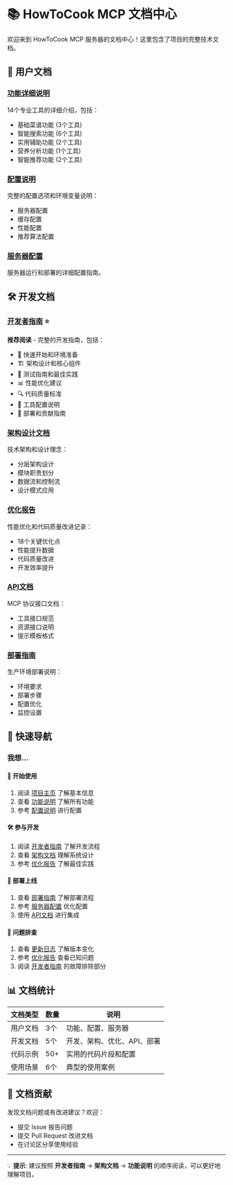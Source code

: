# 📚 HowToCook MCP 文档中心

欢迎来到 HowToCook MCP 服务器的文档中心！这里包含了项目的完整技术文档。

## 📖 用户文档

### [功能详细说明](FEATURES.md)
14个专业工具的详细介绍，包括：
- 基础菜谱功能 (3个工具)
- 智能搜索功能 (6个工具) 
- 实用辅助功能 (2个工具)
- 营养分析功能 (1个工具)
- 智能推荐功能 (2个工具)

### [配置说明](CONFIGURATION_SUMMARY.md)
完整的配置选项和环境变量说明：
- 服务器配置
- 缓存配置
- 性能配置
- 推荐算法配置

### [服务器配置](SERVER_CONFIG.md)
服务器运行和部署的详细配置指南。

## 🛠️ 开发文档

### [开发者指南](DEVELOPER_GUIDE.md) ⭐
**推荐阅读** - 完整的开发指南，包括：
- 🚀 快速开始和环境准备
- 🏗️ 架构设计和核心组件
- 🧪 测试指南和最佳实践
- 📊 性能优化建议
- 🔍 代码质量标准
- 🔧 工具配置说明
- 🚀 部署和贡献指南

### [架构设计文档](ARCHITECTURE.md)
技术架构和设计理念：
- 分层架构设计
- 模块职责划分
- 数据流和控制流
- 设计模式应用

### [优化报告](OPTIMIZATION.md)
性能优化和代码质量改进记录：
- 18个关键优化点
- 性能提升数据
- 代码质量改进
- 开发效率提升

### [API文档](API.md)
MCP 协议接口文档：
- 工具接口规范
- 资源接口说明
- 提示模板格式

### [部署指南](DEPLOYMENT.md)
生产环境部署说明：
- 环境要求
- 部署步骤
- 配置优化
- 监控设置

## 🎯 快速导航

### 我想...

#### 🔰 **开始使用**
1. 阅读 [项目主页](../README.md) 了解基本信息
2. 查看 [功能说明](FEATURES.md) 了解所有功能
3. 参考 [配置说明](CONFIGURATION_SUMMARY.md) 进行配置

#### 🛠️ **参与开发**
1. 阅读 [开发者指南](DEVELOPER_GUIDE.md) 了解开发流程
2. 查看 [架构文档](ARCHITECTURE.md) 理解系统设计
3. 参考 [优化报告](OPTIMIZATION.md) 了解最佳实践

#### 🚀 **部署上线**
1. 查看 [部署指南](DEPLOYMENT.md) 了解部署流程
2. 参考 [服务器配置](SERVER_CONFIG.md) 优化配置
3. 使用 [API文档](API.md) 进行集成

#### 🐛 **问题排查**
1. 查看 [更新日志](../CHANGELOG.md) 了解版本变化
2. 参考 [优化报告](OPTIMIZATION.md) 查看已知问题
3. 阅读 [开发者指南](DEVELOPER_GUIDE.md) 的故障排除部分

## 📊 文档统计

| 文档类型 | 数量 | 说明 |
|---------|------|------|
| 用户文档 | 3个 | 功能、配置、服务器 |
| 开发文档 | 5个 | 开发、架构、优化、API、部署 |
| 代码示例 | 50+ | 实用的代码片段和配置 |
| 使用场景 | 6个 | 典型的使用案例 |

## 🤝 文档贡献

发现文档问题或有改进建议？欢迎：
- 提交 Issue 报告问题
- 提交 Pull Request 改进文档
- 在讨论区分享使用经验

---

💡 **提示**: 建议按照 **开发者指南** → **架构文档** → **功能说明** 的顺序阅读，可以更好地理解项目。